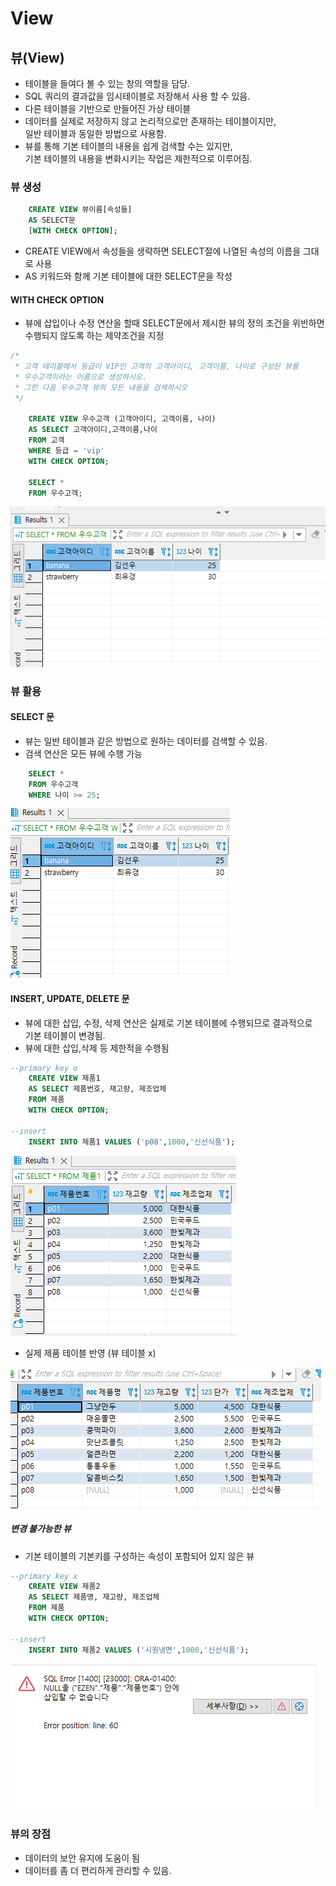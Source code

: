 View
======

## 뷰(View)

* 테이블을 들여다 볼 수 있는 창의 역할을 담당.
* SQL 쿼리의 결과값을 임시테이블로 저장해서 사용 할 수 있음.
* 다른 테이블을 기반으로 만들어진 가상 테이블
* 데이터를 실제로 저장하지 않고 논리적으로만 존재하는 테이블이지만,  
  일반 테이블과 동일한 방법으로 사용함.
* 뷰를 통해 기본 테이블의 내용을 쉽게 검색할 수는 있지만,  
  기본 테이블의 내용을 변화시키는 작업은 제한적으로 이루어짐.

### 뷰 생성

```sql
    CREATE VIEW 뷰이름[속성들]
    AS SELECT문 
    [WITH CHECK OPTION];
```

* CREATE VIEW에서 속성들을 생략하면 SELECT절에 나열된 속성의 이름을 그대로 사용
* AS 키워드와 함께 기본 테이블에 대한 SELECT문을 작성

#### WITH CHECK OPTION
* 뷰에 삽입이나 수정 연산을 할때 SELECT문에서 제시한 뷰의 정의 조건을 위반하면  
  수행되지 않도록 하는 제약조건을 지정

```sql
/* 
 * 고객 테이블에서 등급이 VIP인 고객의 고객아이디, 고객이름, 나이로 구성된 뷰를
 * 우수고객이라는 이름으로 생성하시오.
 * 그런 다음 우수고객 뷰의 모든 내용을 검색하시오
 */ 

    CREATE VIEW 우수고객 (고객아이디, 고객이름, 나이)
    AS SELECT 고객아이디,고객이름,나이
    FROM 고객
    WHERE 등급 = 'vip'
    WITH CHECK OPTION;

    SELECT *
    FROM 우수고객;
```

![alt](/assets/images/post/Database/sql/25.png)

### 뷰 활용

#### SELECT 문

* 뷰는 일반 테이블과 같은 방법으로 원하는 데이터를 검색할 수 있음.
* 검색 연산은 모든 뷰에 수행 가능

```sql
    SELECT *
    FROM 우수고객
    WHERE 나이 >= 25;
```

![alt](/assets/images/post/Database/sql/26.png)

#### INSERT, UPDATE, DELETE 문

* 뷰에 대한 삽입, 수정, 삭제 연산은 실제로 기본 테이블에 수행되므로 결과적으로  
  기본 테이블이 변경됨.
* 뷰에 대한 삽입,삭제 등 제한적을 수행됨

```sql
--primary key o
    CREATE VIEW 제품1
    AS SELECT 제품번호, 재고량, 제조업체 
    FROM 제품
    WITH CHECK OPTION;

--insert
    INSERT INTO 제품1 VALUES ('p08',1000,'신선식품');
```
![alt](/assets/images/post/Database/sql/27.png)

* 실제 제품 테이블 반영 (뷰 테이블 x)

![alt](/assets/images/post/Database/sql/28.png)


##### 변경 불가능한 뷰
* 기본 테이블의 기본키를 구성하는 속성이 포함되어 있지 않은 뷰

```sql
--primary key x
    CREATE VIEW 제품2
    AS SELECT 제품명, 재고량, 제조업체 
    FROM 제품
    WITH CHECK OPTION;

--insert
    INSERT INTO 제품2 VALUES ('시원냉면',1000,'신선식품');
```

![alt](/assets/images/post/Database/sql/29.png)

### 뷰의 장점

* 데이터의 보안 유지에 도움이 됨
* 데이터를 좀 더 편리하게 관리할 수 있음.



